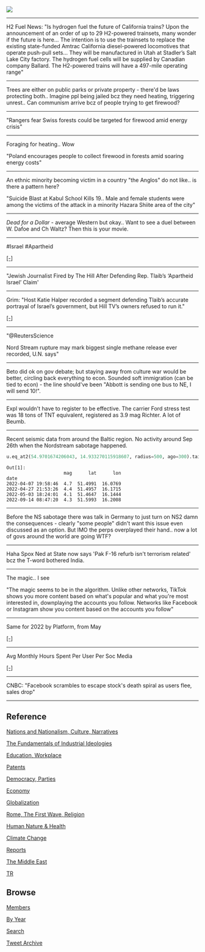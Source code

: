 <img src="https://drive.google.com/uc?export=view&id=1B2wf9R7AMH1d7Vw6e2mucLbIQ5NSjir7"/>

---

H2 Fuel News: "Is hydrogen fuel the future of California trains? Upon
the announcement of an order of up to 29 H2-powered trainsets, many
wonder if the future is here... The intention is to use the trainsets
to replace the existing state-funded Amtrac California diesel-powered
locomotives that operate push-pull sets... They will be manufactured
in Utah at Stadler’s Salt Lake City factory. The hydrogen fuel cells
will be supplied by Canadian company Ballard. The H2-powered trains
will have a 497-mile operating range"

---

Trees are either on public parks or private property - there'd be laws
protecting both.. Imagine ppl being jailed bcz they need heating,
triggering unrest.. Can communism arrive bcz of people trying to get
firewood?

---

"Rangers fear Swiss forests could be targeted for firewood amid energy
crisis"

---

Foraging for heating.. Wow

"Poland encourages people to collect firewood in forests amid soaring energy costs"

---

An ethnic minority becoming victim in a country "the Anglos" do not
like.. is there a pattern here?

"Suicide Blast at Kabul School Kills 19.. Male and female students were
among the victims of the attack in a minority Hazara Shiite area of
the city"

---

*Dead for a Dollar* - average Western but okay.. Want to see a duel
between W. Dafoe and Ch Waltz? Then this is your movie.

---

\#Israel \#Apartheid 

[[-]](https://youtu.be/3a7d4Qa8M6I?t=390)

---

"Jewish Journalist Fired by The Hill After Defending Rep. Tlaib’s
‘Apartheid Israel’ Claim'

---

Grim: "Host Katie Halper recorded a segment defending Tlaib’s accurate
portrayal of Israel’s government, but Hill TV’s owners refused to run
it."

[[-]](https://theintercept.com/2022/09/29/hill-tv-israel-apartheid-rashida-tlaib-censorship/)

---

"@ReutersScience

Nord Stream rupture may mark biggest single methane release ever recorded, U.N. says"

---

Beto did ok on gov debate; but staying away from culture war would be
better, circling back everything to econ. Sounded soft immigration
(can be tied to econ) - the line should've been "Abbott is sending one
bus to NE, I will send 10!".

---

Expl wouldn't have to register to be effective. The carrier Ford
stress test was 18 tons of TNT equivalent, registered as 3.9 mag
Richter. A lot of Beumb.

---

Recent seismic data from around the Baltic region. No activity around
Sep 26th when the Nordstream sabotage happened.

```python
u.eq_at2(54.9701674206043, 14.933270115918607, radius=500, ago=300).tail(4)
```

```text
Out[1]: 
                     mag      lat      lon
date                                      
2022-04-07 19:58:46  4.7  51.4991  16.0769
2022-04-27 21:53:26  4.4  51.4957  16.1715
2022-05-03 18:24:01  4.1  51.4647  16.1444
2022-09-14 08:47:20  4.3  51.5993  16.2008
```

---

Before the NS sabotage there was talk in Germany to just turn on NS2
damn the consequences - clearly "some people" didn't want this issue
even discussed as an option. But IMO the perps overplayed their
hand.. now a lot of govs around the world are going WTF?

---

Haha Spox Ned at State now says 'Pak F-16 refurb isn't terrorism
related' bcz the T-word bothered India.

---

The magic.. I see

"The magic seems to be in the algorithm. Unlike other networks, TikTok
shows you more content based on what's popular and what you're most
interested in, downplaying the accounts you follow. Networks like
Facebook or Instagram show you content based on the accounts you
follow"

---

Same for 2022 by Platform, from May

[[-]](https://pbs.twimg.com/media/Fd96aptWAAE0rbc?format=jpg&name=small)

---

Avg Monthly Hours Spent Per User Per Soc Media 

[[-]](https://pbs.twimg.com/media/Fd96UyCX0AA3doX?format=jpg&name=small)

---

CNBC: "Facebook scrambles to escape stock's death spiral as users
flee, sales drop"

---

## Reference

[Nations and Nationalism, Culture, Narratives](2013/02/nations-and-nationalism.html)

[The Fundamentals of Industrial Ideologies](2011/04/fundamentals-of-industrial-ideologies.html)

[Education, Workplace](2017/09/education-workplace.html)

[Patents](2018/09/patents.html)

[Democracy, Parties](2016/11/democracy.html)

[Economy](2018/05/economy.html)

[Globalization](2018/09/globalization.html)

[Rome, The First Wave, Religion](2017/12/rome.html)

[Human Nature & Health](2020/07/human-nature.html)

[Climate Change](2018/12/climate.html)

[Reports](2019/05/reports.html)

[The Middle East](2019/07/middleeast.html)

[TR](../tr)

## Browse

[Members](2022/08/members.html)

[By Year](years.html)

[Search](search.html)

[Tweet Archive](tweets/index.html)
